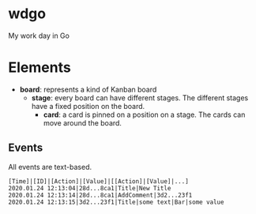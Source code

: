 # wdgo
My work day in Go

# Elements

* __board__: represents a kind of Kanban board
    * __stage__: every board can have different stages. The different stages have a fixed position on the board.
        * __card__: a card is pinned on a position on a stage. The cards can move around the board.

## Events

All events are text-based.

```
[Time]|[ID]|[Action]|[Value]|[[Action]|[Value]|...]
2020.01.24 12:13:04|28d...8ca1|Title|New Title
2020.01.24 12:13:14|28d...8ca1|AddComment|3d2...23f1
2020.01.24 12:13:15|3d2...23f1|Title|some text|Bar|some value
```

